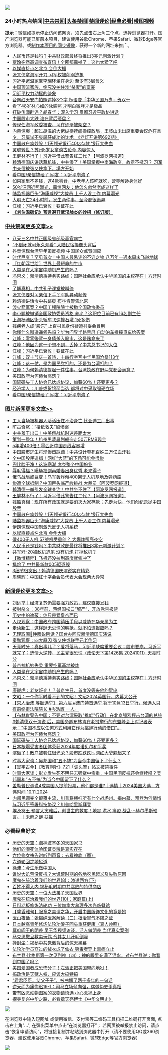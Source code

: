 ![](https://raw.githubusercontent.com/jsvpn/jsproxy/dev/64photo/fqnews-qr.jpg)

<div id="tt">
<h3>24小时热点禁闻|<a href="#%E4%B8%AD%E5%85%B1%E7%A6%81%E9%97%BB%E6%9B%B4%E5%A4%9A%E6%96%87%E7%AB%A0">中共禁闻</a>|<a href="#%E5%9B%BE%E7%89%87%E6%96%B0%E9%97%BB%E6%9B%B4%E5%A4%9A%E6%96%87%E7%AB%A0">头条禁闻</a>|<a href="#%E6%96%B0%E9%97%BB%E8%AF%84%E8%AE%BA%E6%9B%B4%E5%A4%9A%E6%96%87%E7%AB%A0">禁闻评论|<a href="#%E5%BF%85%E7%9C%8B%E7%BB%8F%E5%85%B8%E5%A5%BD%E6%96%87">经典必看</a>|<a href="https://696153.xyz/3" target="_blank">带图视频</a></h3>
<div><b>提示：</b>微信如提示停止访问该网页，须先点击右上角三个点，选择浏览器打开。国产浏览器可能已屏蔽本项目，建议使用谷歌Chrome、苹果Safari、微软Edge等官方浏览器。或<a href="%E5%88%B6%E4%BD%9Cgit%E7%A6%81%E9%97%BB%E9%95%9C%E5%83%8F.md">制作本项目的同步镜像</a>，获得一个新的网址来推广。</div>
<ul>

<li><a href="/topimagenews/20241011/2100379.md">人民币还是钱吗？中共财政部最终将推出3兆元刺激计划？</a></li>
<li><a href="/baitai/20241011/2100490.md">贾玲突然高调宣布喜讯！全网都震撼了：这也太猛了吧</a></li>
<li><a href="/topimagenews/20241011/2100493.md">以媒直接点名北京 会倒大楣</a></li>
<li><a href="/ccpdope/20241011/2100467.md">张又侠拿海军开刀 习军权被削弱迹象</a></li>
<li><a href="/cbnews/20241011/2100475.md">习近平邀温家宝李瑞环坐在身边 至少有3层含义</a></li>
<li><a href="/worldnews/20241011/2100404.md">中国顶流家族，终究没护住涉“杀妻”的富豪</a></li>
<li><a href="/ssgc/20241011/2100501.md">习近平权力动摇的迹象</a></li>
<li><a href="/headline/20241011/2100424.md">台网红天安门拍照遮掉3个字 标语变「中华民国万岁」贺双十</a></li>
<li><a href="/yule/20241012/2100673.md">看了48岁林心如的泳装照 才明白微胖才是极品</a></li>
<li><a href="/baitai/20241011/2100425.md">打破传闻辟谣？胡春华：深入学习 贯彻习近平政协讲话</a></li>
<li><a href="/baitai/20241012/2100678.md">中国股市大跌 谁在背后砸盘？</a></li>
<li><a href="/sohnews/20241011/2100604.md">传现任海军政委被查，习在逐渐被架空？</a></li>
<li><a href="/sohnews/20241011/2100423.md">内幕惊爆：超过胡温的大佬纵横捭阖操控政局，王岐山未出席重要会议危在旦夕，习屡试不爽屡获成功的诈术。《老灯开讲第692期》</a></li>
<li><a href="/topimagenews/20241011/2100594.md">中国散户疯炒股！1天领光银行40亿存款 银行大失血</a></li>
<li><a href="/cbnews/20241011/2100527.md">灵魂转世？苏州5岁女童谈古论今 内容惊人</a></li>
<li><a href="/topimagenews/20241012/2100707.md">王健林不行了！习近平借此警告红二代？【阿波罗网报道】</a></li>
<li><a href="/comments/20241011/2100376.md">赖清德国庆讲话藏机锋，中共傻了！美国掌握中南海政变，故意不挺习？ 习军中亲信被张又侠拿下，塌方开始</a></li>
<li><a href="/cbnews/20241012/2100608.md">看中国/亲信搞砸了 网友：习近平崩溃了</a></li>
<li><a href="/health/20241011/2100452.md">如果家里不差钱，这4款零食，中老年人该吃就吃，营养解馋身体好</a></li>
<li><a href="/baitai/20241011/2100444.md">50岁汪涵近照曝光，震惊网友：他怎么忽然老成这样了</a></li>
<li><a href="/topimagenews/20241011/2100542.md">陆监视器巨头“海康威视”大裁员 上千人没工作 内幕曝光</a></li>
<li><a href="/lifebaike/20241012/2100613.md">大明灭亡24小时前，发生两件事，至今都很诡异</a></li>
<li><a href="/cbnews/20241012/2100701.md">江峰：习近平已衰败！铁证在此</a></li>
<li><b><a href="/comments/20200207/1272816.md" target="_blank">《刘伯温碑记》预言避开武汉肺炎的妙招（修订版）</a></b></li>
</ul>
</div>

<div class="catlist">
<h3><a href="/cbnews/" target="_blank">中共禁闻</a><span><a href="/cbnews/" target="_blank" rel="nofollow">更多文章>></a></span></h3>
<ul>
<li><a href="/cbnews/20241012/2100853.md" target="_blank">八天三名中共正国级省部级高官病亡</a></li>
<li><a href="/cbnews/20241012/2100852.md" target="_blank">“不倒闭就可永久观看” 大陆民宿摄像头背后</a></li>
<li><a href="/cbnews/20241012/2100828.md" target="_blank">抖音惊现台湾早年策反视频 中国民众点赞回应</a></li>
<li><a href="/cbnews/20241012/2100827.md" target="_blank">时代巨变？罕见首次！中国人最忌讳的不详之物 八万年一遇本周末飞越地球</a></li>
<li><a href="/cbnews/20241012/2100810.md" target="_blank">〖红朝浮世绘〗世界上最短命的牛市</a></li>
<li><a href="/comments/20241012/2100776.md" target="_blank">人类是在大宇宙中随机产生的吗？</a></li>
<li><a href="/comments/20241012/2100770.md" target="_blank">冯崇义：赖清德秉持务实路线；国际社会应承认中华民国的主权存在｜方菲时间</a></li>
<li><a href="/cbnews/20241012/2100765.md" target="_blank">了解真相，中共孔子课堂被叫停</a></li>
<li><a href="/cbnews/20241012/2100764.md" target="_blank">张又侠要对习亲信下手？军队异动频传</a></li>
<li><a href="/cbnews/20241012/2100762.md" target="_blank">赖清德讲话令中共跳脚 布林肯警告北京</a></li>
<li><a href="/cbnews/20241012/2100761.md" target="_blank">涉火箭军案？中国工程院院士被撤全国政协委员</a></li>
<li><a href="/cbnews/20241012/2100745.md" target="_blank">李小鹏被撤销全国政协委员资格 养老？这职位目前已有16名副主任</a></li>
<li><a href="/cbnews/20241012/2100744.md" target="_blank">上海杨浦区街头轿车飞速撞石墩 1死多伤</a></li>
<li><a href="/cbnews/20241012/2100743.md" target="_blank">残疾老人成“股东” 上百村民身份疑遭村委会冒用</a></li>
<li><a href="/cbnews/20241012/2100742.md" target="_blank">你懂什么叫遥遥领先吗？华为问界半路黑屏 自动泊车推撞货车给答案</a></li>
<li><a href="/cbnews/20241012/2100703.md" target="_blank">江峰：零零後背一身债杀入股市，这是赌命来了</a></li>
<li><a href="/cbnews/20241012/2100702.md" target="_blank">江峰：他因为这一个想不到，丢掉了中共总书记的大位</a></li>
<li><a href="/cbnews/20241012/2100701.md" target="_blank">江峰：习近平已衰败！铁证在此</a></li>
<li><a href="/cbnews/20241012/2100700.md" target="_blank">江峰：双十节庆一首诗，十四行字写中华民国沧桑113年</a></li>
<li><a href="/cbnews/20241012/2100699.md" target="_blank">江峰：这一仗，是为国民党打的，还是为台湾打的？</a></li>
<li><a href="/cbnews/20241012/2100698.md" target="_blank">江峰：为何赖清德提起一件往事，台湾执政在野两党都会满意？</a></li>
<li><a href="/comments/20241012/2100681.md" target="_blank">美国政府为何债台高筑？</a></li>
<li><a href="/comments/20241012/2100651.md" target="_blank">国际码头工人协会已达成协议，加薪60%！还要更多？</a></li>
<li><a href="/cbnews/20241012/2100609.md" target="_blank">经济学人：川普或贺锦丽当选 都将对中采取强硬立场</a></li>
<li><a href="/cbnews/20241012/2100608.md" target="_blank">看中国/亲信搞砸了 网友：习近平崩溃了</a></li>

</ul>
</div>
<div class="catlist">
<h3><a href="/topimagenews/" target="_blank">图片新闻</a><span><a href="/topimagenews/" target="_blank" rel="nofollow">更多文章>></a></span></h3>
<ul>
<li><a href="/topimagenews/20241012/2100851.md" target="_blank">工人当场被机器人活活压住不治身亡 比亚迪工厂出事</a></li>
<li><a href="/topimagenews/20241012/2100825.md" target="_blank">旷古奇冤：“拾纸救夫”酿惨案</a></li>
<li><a href="/topimagenews/20241012/2100824.md" target="_blank">中共羞于出口！中美俄战机时速差距太大</a></li>
<li><a href="/topimagenews/20241012/2100795.md" target="_blank">策划一整年！杭州男凌晨划船盗走50万RMB现金</a></li>
<li><a href="/topimagenews/20241012/2100794.md" target="_blank">5年增400倍！墨西哥中国走线客暴增</a></li>
<li><a href="/topimagenews/20241012/2100793.md" target="_blank">中国股市逃生将现惨烈踩踏！中共设计套死百姓三万亿血汗钱</a></li>
<li><a href="/topimagenews/20241012/2100760.md" target="_blank">全中国股民追缉！网红“大蓝”的下场可能会很惨</a></li>
<li><a href="/topimagenews/20241012/2100759.md" target="_blank">兜比脸干净！这波寒潮 席卷整个中国旅业</a></li>
<li><a href="/topimagenews/20241012/2100741.md" target="_blank">辱毛得福？曝毕福剑再婚妻出身优秀 老来得子</a></li>
<li><a href="/topimagenews/20241012/2100727.md" target="_blank">俄乌战局或巨变！乌军轰炸俄400架无人机基地及弹药库</a></li>
<li><a href="/topimagenews/20241012/2100726.md" target="_blank">惨遭全球抵制？中国巨头临严峻挑战 大裁员【阿波罗网报道】</a></li>
<li><a href="/topimagenews/20241012/2100708.md" target="_blank">赖清德一举引发全球关注！中共坐不住了【阿波罗网报道】</a></li>
<li><a href="/topimagenews/20241012/2100707.md" target="_blank">王健林不行了！习近平借此警告红二代？【阿波罗网报道】</a></li>
<li><a href="/topimagenews/20241012/2100706.md" target="_blank">残酷真相：现在所有政策就是要消灭大家存款；先走为快，他们创纪录抛中国股票</a></li>
<li><a href="/topimagenews/20241011/2100594.md" target="_blank">中国散户疯炒股！1天领光银行40亿存款 银行大失血</a></li>
<li><a href="/topimagenews/20241011/2100542.md" target="_blank">陆监视器巨头“海康威视”大裁员 上千人没工作 内幕曝光</a></li>
<li><a href="/topimagenews/20241011/2100494.md" target="_blank">伊朗惊现中国制激光反无人机系统</a></li>
<li><a href="/topimagenews/20241011/2100493.md" target="_blank">以媒直接点名北京 会倒大楣</a></li>
<li><a href="/topimagenews/20241011/2100474.md" target="_blank">俄400无人机 57战机受重创？ 大爆炸照亮夜空</a></li>
<li><a href="/topimagenews/20241011/2100379.md" target="_blank">人民币还是钱吗？中共财政部最终将推出3兆元刺激计划？</a></li>
<li><a href="/topimagenews/20241011/2100378.md" target="_blank">共军歼-20被敌机追尾 没有机炮 打掉敌机？</a></li>
<li><a href="/topimagenews/20241011/2100365.md" target="_blank">【微博精粹】飞机还没拉到高度就俯冲了</a></li>
<li><a href="/topimagenews/20241011/2100364.md" target="_blank">尴尬了 中共最新款005驱逐舰</a></li>
<li><a href="/topimagenews/20241011/2100333.md" target="_blank">3细节很突出！赖清德国庆演说实在精彩</a></li>
<li><a href="/topimagenews/20241011/2100332.md" target="_blank">周晓辉：中国红十字会会员代表大会现两大异常</a></li>

</ul>
</div>
<div class="catlist">
<h3><a href="/comments/" target="_blank">新闻评论</a><span><a href="/comments/" target="_blank" rel="nofollow">更多文章>></a></span></h3>
<ul>
<li><a href="/comments/20241012/2100860.md" target="_blank">刘远举｜经济复苏仍需要强力政策，建议直接发钱</a></li>
<li><a href="/comments/20241012/2100859.md" target="_blank">被封杀文：38年前，蒋经国松口“解严”，开放党禁报禁</a></li>
<li><a href="/comments/20241012/2100858.md" target="_blank">历史中的遮蔽：你只是爱皇帝而已</a></li>
<li><a href="/comments/20241012/2100857.md" target="_blank">人权观察：中国政府跨国镇压手段以威胁在华亲属为主</a></li>
<li><a href="/comments/20241012/2100856.md" target="_blank">走读新生｜这样肆无忌惮的明抢，就不怕遭报应吗？</a></li>
<li><a href="/comments/20241012/2100848.md" target="_blank">无理取闹🥴睁眼说瞎话？国台办回应赖清德国庆演说</a></li>
<li><a href="/comments/20241012/2100830.md" target="_blank">秦鹏观察：四大原因 张又侠或联手元老倒习</a></li>
<li><a href="/comments/20241012/2100816.md" target="_blank">天亮时分：真出事儿了？爱将落马，习近平缺席重要会议；股市要崩，习近平就完了；选情大逆转，民主党很恐慌（政论天下第1426集 20241011）天亮时分</a></li>
<li><a href="/comments/20241012/2100798.md" target="_blank">普京神机妙失灵 重要空军基地被炸</a></li>
<li><a href="/comments/20241012/2100776.md" target="_blank">人类是在大宇宙中随机产生的吗？</a></li>
<li><a href="/comments/20241012/2100770.md" target="_blank">冯崇义：赖清德秉持务实路线；国际社会应承认中华民国的主权存在｜方菲时间</a></li>
<li><a href="/comments/20241012/2100769.md" target="_blank">唐驳虎：老友叛变！？普京生日，首度没等来他的贺电</a></li>
<li><a href="/comments/20241012/2100758.md" target="_blank">文昭：一个你平时看不到的文昭！文昭2024英国行，内幕大公开</a></li>
<li><a href="/comments/20241012/2100738.md" target="_blank">【京人治澳 等额选举】 第六届 #澳门特首选举 将于10月13日举行，候选人只有前终审法院院长 #岑浩辉 一人。</a></li>
<li><a href="/comments/20241012/2100724.md" target="_blank">【布林肯警告中国：不要对台湾采取&quot;挑衅&quot;行动】 在北京强烈抨击台湾的总统 #赖清德双十演说 后，美国务卿布林肯在老挝举行的东盟峰会上对记者表示：&quot;中国不应以任何方式利用它作为挑衅行动的借口&quot;。</a></li>
<li><a href="/comments/20241012/2100681.md" target="_blank">美国政府为何债台高筑？</a></li>
<li><a href="/comments/20241012/2100651.md" target="_blank">国际码头工人协会已达成协议，加薪60%！还要更多？</a></li>
<li><a href="/comments/20241012/2100648.md" target="_blank">日本核爆受害者团体荣获2024年度诺贝尔和平奖</a></li>
<li><a href="/comments/20241011/2100606.md" target="_blank">演砸了！散户被套住很光荣？股市跌跌跌📉网红大爷躲起来了</a></li>
<li><a href="/comments/20241011/2100601.md" target="_blank">时事大家谈：吴邦国和“五不搞”为当今中国留下了什么？</a></li>
<li><a href="/comments/20241011/2100597.md" target="_blank">【寰宇古今】《教育刺针》721「调头警」帖文被禁事件</a></li>
<li><a href="/comments/20241011/2100569.md" target="_blank">时事大家谈：彭立发生死不明任志强狱中病重，中国民间反抗还会继续吗？吴邦国和“五不搞”为当今中国留下了什么？</a></li>
<li><a href="/comments/20241011/2100541.md" target="_blank">盖勒普民调说4成美国人提前投票，他们都是谁?｜选情｜2024美国大选｜方伟时间 10.11.2024</a></li>
<li><a href="/comments/20241011/2100512.md" target="_blank">内部民调完全颠覆主流，川普将横扫所有七个战场州。揭内幕，拜登为何悄悄与习近平签署科技协议？川普哈里斯拜登</a></li>
<li><a href="/comments/20241011/2100509.md" target="_blank">埃及冥王 预言大灾难后，创世主的救度！地震 洪水 瘟疫 战乱⋯赫尔墨斯预言。｜未解之谜 扶摇</a></li>

</ul>
</div>

<div class="catlist">
<h3>必看经典好文</h3>
<ul>
<li><a href="/tculture/xiulian/20170318/732480.md" target="_blank">历史的天空：海神波塞冬的天国家书</a></li>
<li><a href="/ssgc/20220828/1777549.md" target="_blank">他们的濒死体验印证灵魂是真实存在</a></li>
<li><a href="/tculture/20130420/118883.md" target="_blank">六位修女祷告时听到声音：去看神韵（图）</a></li>
<li><a href="/tculture/20231119/1962827.md" target="_blank">六道轮回之地狱道</a></li>
<li><a href="/renquan/minyun/20200819/1391988.md" target="_blank">徐沛：今生乐做中国人</a></li>
<li><a href="/bannedvideo/20220120/1681818.md" target="_blank">谁说大饥荒没反抗？大饥荒时期的各地农民起义及失败原因</a></li>
<li><a href="/topimagenews/20180527/948714.md" target="_blank">魔鬼在统治着我们的世界(8)：渗透西方(下)</a></li>
<li><a href="/lifebaike/20200711/1358994.md" target="_blank">百姓不得入内 揭秘毛时期中共腐败的特供商店</a></li>
<li><a href="/tculture/20121025/73067.md" target="_blank">历史的天空：一位大法弟子天国世界</a></li>
<li><a href="/topimagenews/20180529/950153.md" target="_blank">魔鬼在统治着我们的世界(10)：家庭篇(上)</a></li>
<li><a href="/comments/20200531/1337359.md" target="_blank">日料老板修炼法轮功 三位加拿大总理多次光临餐馆</a></li>
<li><a href="/bannedvideo/20201203/1441331.md" target="_blank">【馨香雅句】服章之美谓之华，开启中国服饰文化的竟是她</a></li>
<li><a href="/comments/20231220/1976683.md" target="_blank">医山夜话：张锡纯医案解读（二）根治胃气不降之证</a></li>
<li><a href="/comments/20211023/1642745.md" target="_blank">日本越裔青年修炼法轮功浪子回头重获健康（真人帅照）</a></li>
<li><a href="/comments/20240921/2091850.md" target="_blank">冥府阎王的阴差 吴玉华视频访谈，活人做阴差 当代真实案例</a></li>
<li><a href="/lifebaike/20180921/1001202.md" target="_blank">马克思撒旦教卖玩偶 令其女儿汗毛倒竖</a></li>
<li><a href="/topimagenews/20170218/694213.md" target="_blank">掸封尘：揭秘中共党徽背后的惊天黑幕</a></li>
<li><a href="/comments/20210317/1506773.md" target="_blank">法轮功学员穿过的绒衣成了仙衣 吸毒者穿上毒瘾立止</a></li>
<li><a href="/sohnews/20240923/2092492.md" target="_blank">布兰登‧比格斯第一次见到神（四）：神的眼里充满了泪水，对布兰登说：你看到中国了吗？</a></li>
<li><a href="/sohnews/20230904/1929011.md" target="_blank">美国爱国者成恐怖分子！左派正把美国带向地狱！</a></li>
<li><a href="/comments/20200814/1379994.md" target="_blank">搞政治是天赋人权，应该大搞特搞</a></li>
<li><a href="/comments/20220728/1764149.md" target="_blank">“君君臣臣，父父子子”，被曲解了两千多年的一句话</a></li>
<li><a href="/tculture/20190304/1091072.md" target="_blank">逆天而为痛悔迟19-1：司马立场倾向强，偶做伪史歪真相</a></li>
<li><a href="/lifebaike/20180811/984246.md" target="_blank">带有凶恶动物图案的衣物请慎选 小心惹祸上身</a></li>
<li><a href="/comments/20220808/1768773.md" target="_blank">探寻复兴中华之路，必看章天亮博士《中华文明史》</a></li>

</ul>
</div>

![](https://raw.githubusercontent.com/jsvpn/jsproxy/dev/64photo/fqnews-qr.jpg)

在浏览器中输入短网址 或使用微信、支付宝等二维码工具扫描二维码打开页面, 点击右上角"...", 在弹出菜单中点击“在浏览器打开”； 若网页被举报禁止访问，请点击“恢复申请访问”，将链接复制并粘贴到浏览器中打开（请不要使用QQ或360浏览器，建议使用谷歌Chrome、苹果Safari、微软Edge等官方浏览器）

![](https://raw.githubusercontent.com/jsvpn/jsproxy/dev/64photo/wx.jpg)